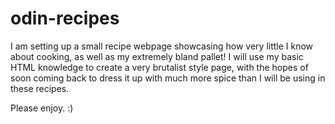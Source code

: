 # odin-recipes
I am setting up a small recipe webpage showcasing how very little I know about cooking, as well as my extremely bland pallet! I will use my basic HTML knowledge to create a very brutalist style page, with the hopes of soon coming back to dress it up with much more spice than I will be using in these recipes.

Please enjoy. :)